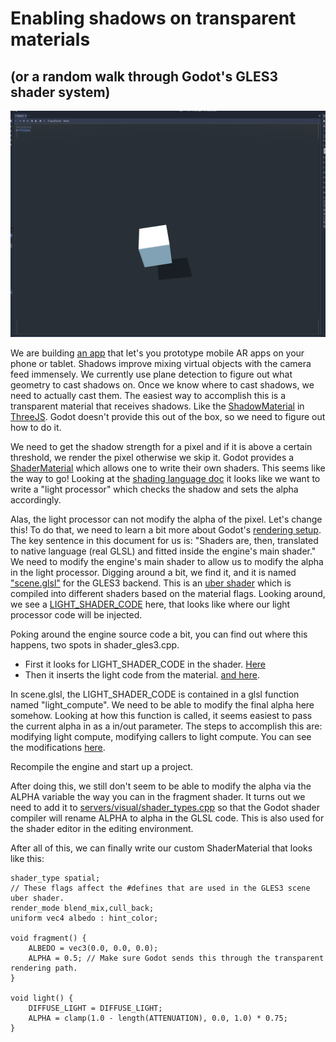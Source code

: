 Enabling shadows on transparent materials 
=========================================
(or a random walk through Godot's GLES3 shader system)
------------------------------------------------------

![Result](shadow_material.png)

We are building [an app](https://www.torch.app/) that let's you prototype mobile AR apps on your phone or tablet.  Shadows improve mixing virtual objects with the camera feed immensely.
We currently use plane detection to figure out what geometry to cast shadows on.  Once we know where to cast shadows, we
need to actually cast them.  The easiest way to accomplish this is a transparent material that receives shadows.
Like the [ShadowMaterial](https://threejs.org/docs/#api/materials/ShadowMaterial) in [ThreeJS](https://threejs.org/).
Godot doesn't provide this out of the box, so we need to figure out how to do it.

We need to get the shadow strength for a pixel and if it is above a certain threshold, we
render the pixel otherwise we skip it.  Godot provides a [ShaderMaterial](http://docs.godotengine.org/en/latest/tutorials/shading/shader_materials.html)
which allows one to write their own shaders.  This seems like the way to go!  Looking at the
[shading language doc](http://docs.godotengine.org/en/3.0/tutorials/shading/shading_language.html)
it looks like we want to write a "light processor" which checks the shadow and sets the alpha accordingly.

Alas, the light processor can not modify the alpha of the pixel.  Let's change this!  To do that,
we need to learn a bit more about Godot's [rendering setup](https://godotengine.org/article/godot-3-renderer-design-explained).
The key sentence in this document for us is:
"Shaders are, then, translated to native language (real GLSL) and fitted inside the engine's main shader."
We need to modify the engine's main shader to allow us to modify the alpha in the light processor.  Digging
around a bit, we find it, and it is named ["scene.glsl"](https://github.com/bzztbomb/godot/blob/shadow_material/drivers/gles3/shaders/scene.glsl)
for the GLES3 backend.   This is an [uber shader](https://www.gamedev.net/forums/topic/659145-what-is-a-uber-shader/) which is compiled into different shaders based on the material flags. Looking around, we see a [LIGHT_SHADER_CODE](https://github.com/bzztbomb/godot/blob/shadow_material/drivers/gles3/shaders/scene.glsl#L943) here,
that looks like where our light processor code will be injected.

Poking around the engine source code a bit, you can find out where this happens, two spots in shader_gles3.cpp.
* First it looks for LIGHT_SHADER_CODE in the shader. [Here](https://github.com/bzztbomb/godot/blob/shadow_material/drivers/gles3/shader_gles3.cpp#L632)
* Then it inserts the light code from the material. [and here](https://github.com/bzztbomb/godot/blob/shadow_material/drivers/gles3/shader_gles3.cpp#L384).

In scene.glsl, the LIGHT_SHADER_CODE is contained in a glsl function named "light_compute".  We need to be able to modify the final alpha here somehow.  Looking at
how this function is called, it seems easiest to pass the current alpha in as a in/out parameter.
The steps to accomplish this are: modifying light compute, modifying callers to light compute.  You can see the modifications [here](https://github.com/bzztbomb/godot/commit/f68d1ebb4b00db71772cb4a83c9ee1cf4b7168f9).

Recompile the engine and start up a project.

After doing this, we still don't seem to be able to modify the alpha via the ALPHA variable the way you can in the
fragment shader.  It turns out we need to add it to [servers/visual/shader_types.cpp](https://github.com/bzztbomb/godot/blob/shadow_material/servers/visual/shader_types.cpp#L146) so that the
Godot shader compiler will rename ALPHA to alpha in the GLSL code.  This is also used for the shader editor
in the editing environment.

After all of this, we can finally write our custom ShaderMaterial that looks like this:

```
shader_type spatial;
// These flags affect the #defines that are used in the GLES3 scene uber shader.
render_mode blend_mix,cull_back;
uniform vec4 albedo : hint_color;

void fragment() {
	ALBEDO = vec3(0.0, 0.0, 0.0);
	ALPHA = 0.5; // Make sure Godot sends this through the transparent rendering path.
}

void light() {
	DIFFUSE_LIGHT = DIFFUSE_LIGHT;
	ALPHA = clamp(1.0 - length(ATTENUATION), 0.0, 1.0) * 0.75;
}
```

